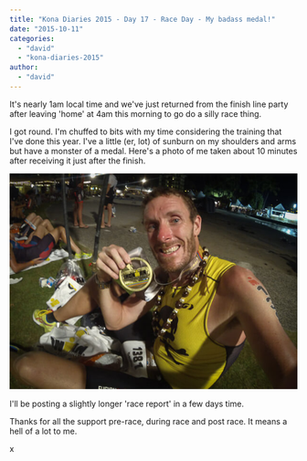```yaml
---
title: "Kona Diaries 2015 - Day 17 - Race Day - My badass medal!"
date: "2015-10-11"
categories: 
  - "david"
  - "kona-diaries-2015"
author: 
  - "david"
---
```


It's nearly 1am local time and we've just returned from the finish line party after leaving 'home' at 4am this morning to go do a silly race thing.

I got round. I'm chuffed to bits with my time considering the training that I've done this year. I've a little (er, lot) of sunburn on my shoulders and arms but have a monster of a medal. Here's a photo of me taken about 10 minutes after receiving it just after the finish.

![DCIM109GOPRO](/images/2015/20151010-0250869.jpg)

I'll be posting a slightly longer 'race report' in a few days time.

Thanks for all the support pre-race, during race and post race. It means a hell of a lot to me.

x
